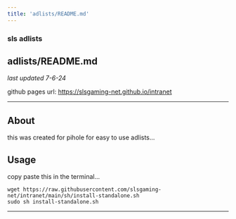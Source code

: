 ```yaml
---
title: 'adlists/README.md'
---
```

### sls adlists
##  adlists/README.md
*last updated 7-6-24*

github pages url: https://slsgaming-net.github.io/intranet

---
 
## About
this was created for pihole for easy to use adlists...

## Usage
copy paste this in the terminal...
```
wget https://raw.githubusercontent.com/slsgaming-net/intranet/main/sh/install-standalone.sh
sudo sh install-standalone.sh

```
 
---

 
 
